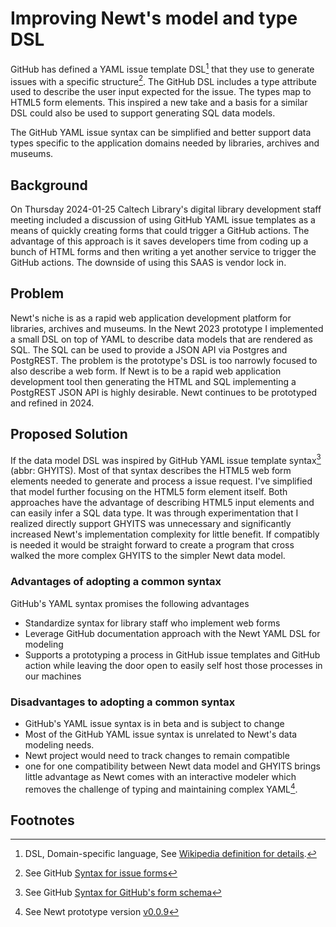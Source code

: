 
# Improving Newt's model and type DSL

GitHub has defined a YAML issue template DSL[^51] that they use to generate issues with a specific structure[^52]. The GitHub DSL includes a type attribute used to describe the user input expected for the issue. The types map to HTML5 form elements. This inspired a new take and a basis for a similar DSL could also be used to support generating SQL data models.

The GitHub YAML issue syntax can be simplified and better support data types specific to the application domains needed by libraries, archives and museums.

## Background

On Thursday 2024-01-25 Caltech Library's digital library development staff meeting included a discussion of using GitHub YAML issue templates as a means of quickly creating forms that could trigger a GitHub actions. The advantage of this approach is it saves developers time from coding up a bunch of HTML forms and then writing a yet another service to trigger the GitHub actions.  The downside of using this SAAS is vendor lock in.

## Problem

Newt's niche is as a rapid web application development platform for libraries, archives and museums. In the Newt 2023 prototype I implemented a small DSL on top of YAML to describe data models that are rendered as SQL. The SQL can be used to provide a JSON API via Postgres and PostgREST. The problem is the prototype's DSL is too narrowly focused to also describe a web form. If Newt is to be a rapid web application development tool then generating the HTML and SQL implementing a PostgREST JSON API is highly desirable. Newt continues to be prototyped and refined in 2024.

## Proposed Solution

If the data model DSL was inspired by GitHub YAML issue template syntax[^53] (abbr: GHYITS). Most of that syntax describes the HTML5 web form elements needed to generate and process a issue request. I've simplified that model further focusing on the HTML5 form element itself.  Both approaches have the advantage of describing HTML5 input elements and can easily infer a SQL data type. It was through experimentation that I realized directly support GHYITS was unnecessary and significantly increased Newt's implementation complexity for little benefit. If compatibly is needed it would be straight forward to create a program that cross walked the more complex GHYITS to the simpler Newt data model.

### Advantages of adopting a common syntax

GitHub's YAML syntax promises the following advantages

- Standardize syntax for library staff who implement web forms
- Leverage GitHub documentation approach with the Newt YAML DSL for modeling
- Supports a prototyping a process in GitHub issue templates and GitHub action while leaving the door open to easily self host those processes in our machines

### Disadvantages to adopting a common syntax

- GitHub's YAML issue syntax is in beta and is subject to change
- Most of the GitHub YAML issue syntax is unrelated to Newt's data modeling needs.
- Newt project would need to track changes to remain compatible
- one for one compatibility between Newt data model and GHYITS brings little advantage as Newt comes with an interactive modeler which removes the challenge of typing and maintaining complex YAML[^54].

## Footnotes

[^51]: DSL, Domain-specific language, See [Wikipedia definition for details](https://en.wikipedia.org/wiki/Domain-specific_language).

[^52]: See GitHub [Syntax for issue forms](https://docs.github.com/en/communities/using-templates-to-encourage-useful-issues-and-pull-requests/syntax-for-issue-forms)

[^53]: See GitHub [Syntax for GitHub's form schema](https://docs.github.com/en/communities/using-templates-to-encourage-useful-issues-and-pull-requests/syntax-for-githubs-form-schema#about-githubs-form-schema)

[^54]: See Newt prototype version [v0.0.9](https://github.com/caltechlibrary/newt/releases/tag/v0.0.9)
